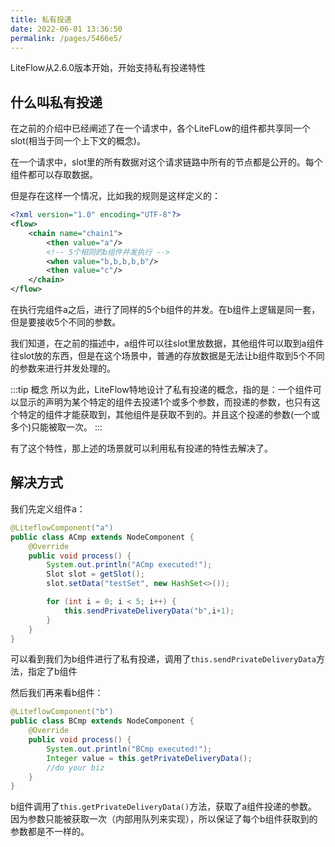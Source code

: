 ```yaml
---
title: 私有投递
date: 2022-06-01 13:36:50
permalink: /pages/5466e5/
---
```


LiteFlow从2.6.0版本开始，开始支持私有投递特性



## 什么叫私有投递

在之前的介绍中已经阐述了在一个请求中，各个LiteFLow的组件都共享同一个slot(相当于同一个上下文的概念)。

在一个请求中，slot里的所有数据对这个请求链路中所有的节点都是公开的。每个组件都可以存取数据。

但是存在这样一个情况，比如我的规则是这样定义的：

```xml {6}
<?xml version="1.0" encoding="UTF-8"?>
<flow>
    <chain name="chain1">
        <then value="a"/>
        <!-- 5个相同的b组件并发执行 -->
        <when value="b,b,b,b,b"/>
        <then value="c"/>
    </chain>
</flow>
```

在执行完组件a之后，进行了同样的5个b组件的并发。在b组件上逻辑是同一套，但是要接收5个不同的参数。

我们知道，在之前的描述中，a组件可以往slot里放数据，其他组件可以取到a组件往slot放的东西，但是在这个场景中，普通的存放数据是无法让b组件取到5个不同的参数来进行并发处理的。


:::tip 概念
所以为此，LiteFlow特地设计了私有投递的概念，指的是：一个组件可以显示的声明为某个特定的组件去投递1个或多个参数，而投递的参数，也只有这个特定的组件才能获取到，其他组件是获取不到的。并且这个投递的参数(一个或多个)只能被取一次。
:::


有了这个特性，那上述的场景就可以利用私有投递的特性去解决了。



## 解决方式

我们先定义组件a：

```java {10}
@LiteflowComponent("a")
public class ACmp extends NodeComponent {
	@Override
	public void process() {
		System.out.println("ACmp executed!");
		Slot slot = getSlot();
		slot.setData("testSet", new HashSet<>());

		for (int i = 0; i < 5; i++) {
			this.sendPrivateDeliveryData("b",i+1);
		}
	}
}
```

可以看到我们为b组件进行了私有投递，调用了`this.sendPrivateDeliveryData`方法，指定了b组件



然后我们再来看b组件：

```java {6}
@LiteflowComponent("b")
public class BCmp extends NodeComponent {
	@Override
	public void process() {
		System.out.println("BCmp executed!");
		Integer value = this.getPrivateDeliveryData();
		//do your biz
	}
}
```

b组件调用了`this.getPrivateDeliveryData()`方法，获取了a组件投递的参数。因为参数只能被获取一次（内部用队列来实现），所以保证了每个b组件获取到的参数都是不一样的。